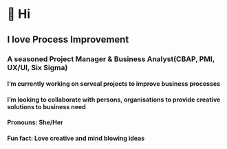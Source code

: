 # 👋 Hi
## I love Process Improvement
### A seasoned Project Manager & Business Analyst(CBAP, PMI, UX/UI, Six Sigma)
#### I’m currently working on serveal projects to improve business processes 
#### I’m looking to collaborate with persons, organisations to provide creative solutions to business need 
#### Pronouns: She/Her
#### Fun fact: Love creative and mind blowing ideas

<!---
Faithnwankwo/Faithnwankwo is a ✨ special ✨ repository because its `README.md` (this file) appears on your GitHub profile.
You can click the Preview link to take a look at your changes.
--->

